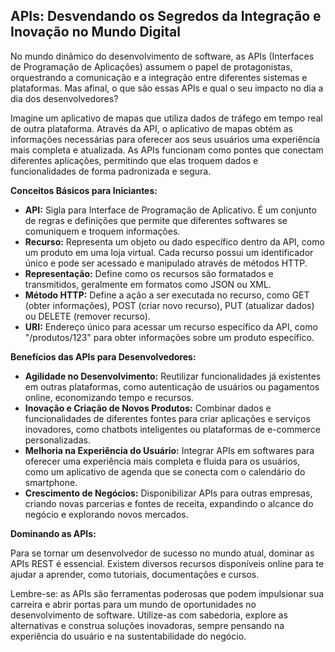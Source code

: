 ## APIs: Desvendando os Segredos da Integração e Inovação no Mundo Digital

No mundo dinâmico do desenvolvimento de software, as APIs (Interfaces de Programação de Aplicações) assumem o papel de protagonistas, orquestrando a comunicação e a integração entre diferentes sistemas e plataformas. Mas afinal, o que são essas APIs e qual o seu impacto no dia a dia dos desenvolvedores?

Imagine um aplicativo de mapas que utiliza dados de tráfego em tempo real de outra plataforma. Através da API, o aplicativo de mapas obtém as informações necessárias para oferecer aos seus usuários uma experiência mais completa e atualizada. As APIs funcionam como pontes que conectam diferentes aplicações, permitindo que elas troquem dados e funcionalidades de forma padronizada e segura.

**Conceitos Básicos para Iniciantes:**

* **API:** Sigla para Interface de Programação de Aplicativo. É um conjunto de regras e definições que permite que diferentes softwares se comuniquem e troquem informações.
* **Recurso:** Representa um objeto ou dado específico dentro da API, como um produto em uma loja virtual. Cada recurso possui um identificador único e pode ser acessado e manipulado através de métodos HTTP.
* **Representação:** Define como os recursos são formatados e transmitidos, geralmente em formatos como JSON ou XML.
* **Método HTTP:** Define a ação a ser executada no recurso, como GET (obter informações), POST (criar novo recurso), PUT (atualizar dados) ou DELETE (remover recurso).
* **URI:** Endereço único para acessar um recurso específico da API, como "/produtos/123" para obter informações sobre um produto específico.

**Benefícios das APIs para Desenvolvedores:**

* **Agilidade no Desenvolvimento:** Reutilizar funcionalidades já existentes em outras plataformas, como autenticação de usuários ou pagamentos online, economizando tempo e recursos.
* **Inovação e Criação de Novos Produtos:** Combinar dados e funcionalidades de diferentes fontes para criar aplicações e serviços inovadores, como chatbots inteligentes ou plataformas de e-commerce personalizadas.
* **Melhoria na Experiência do Usuário:** Integrar APIs em softwares para oferecer uma experiência mais completa e fluida para os usuários, como um aplicativo de agenda que se conecta com o calendário do smartphone.
* **Crescimento de Negócios:** Disponibilizar APIs para outras empresas, criando novas parcerias e fontes de receita, expandindo o alcance do negócio e explorando novos mercados.

**Dominando as APIs:**

Para se tornar um desenvolvedor de sucesso no mundo atual, dominar as APIs REST é essencial. Existem diversos recursos disponíveis online para te ajudar a aprender, como tutoriais, documentações e cursos.

Lembre-se: as APIs são ferramentas poderosas que podem impulsionar sua carreira e abrir portas para um mundo de oportunidades no desenvolvimento de software. Utilize-as com sabedoria, explore as alternativas e construa soluções inovadoras, sempre pensando na experiência do usuário e na sustentabilidade do negócio.
